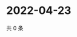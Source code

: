 # 2022-04-23

共 0 条

<!-- BEGIN WEIBO -->
<!-- 最后更新时间 Sat Apr 23 2022 13:11:32 GMT+0800 (China Standard Time) -->

<!-- END WEIBO -->
